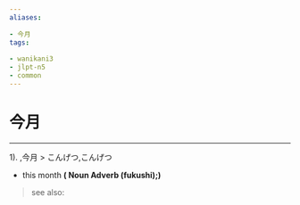 ```yaml
---
aliases:
    
- 今月
tags:
    
- wanikani3
- jlpt-n5
- common
---
```


# 今月
---
1).
,今月 > こんげつ,こんげつ

- this month
**( Noun Adverb (fukushi);)**
> see also: 
            